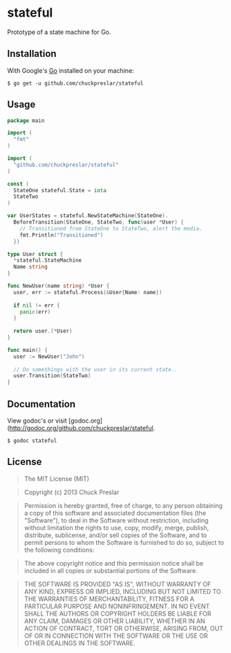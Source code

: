 # stateful

Prototype of a state machine for Go.


## Installation

With Google's [Go](http://www.golang.org) installed on your machine:

    $ go get -u github.com/chuckpreslar/stateful

## Usage


```go
package main

import (
  "fmt"
)

import (
  "github.com/chuckpreslar/stateful"
)

const (
  StateOne stateful.State = iota
  StateTwo
)

var UserStates = stateful.NewStateMachine(StateOne).
  BeforeTransition(StateOne, StateTwo, func(user *User) {
    // Transitioned from StateOne to StateTwo, alert the media.
    fmt.Println("Transitioned")
  })

type User struct {
  *stateful.StateMachine
  Name string
}

func NewUser(name string) *User {
  user, err := stateful.Process(&User{Name: name})
  
  if nil != err {
    panic(err)
  }
  
  return user.(*User)
}

func main() {
  user := NewUser("John")
  
  // Do somethings with the user in its current state..
  user.Transition(StateTwo)
}

```

## Documentation

View godoc's or visit [godoc.org](http://godoc.org/github.com/chuckpreslar/stateful.

    $ godoc stateful
    
## License

> The MIT License (MIT)

> Copyright (c) 2013 Chuck Preslar

> Permission is hereby granted, free of charge, to any person obtaining a copy
> of this software and associated documentation files (the "Software"), to deal
> in the Software without restriction, including without limitation the rights
> to use, copy, modify, merge, publish, distribute, sublicense, and/or sell
> copies of the Software, and to permit persons to whom the Software is
> furnished to do so, subject to the following conditions:

> The above copyright notice and this permission notice shall be included in
> all copies or substantial portions of the Software.

> THE SOFTWARE IS PROVIDED "AS IS", WITHOUT WARRANTY OF ANY KIND, EXPRESS OR
> IMPLIED, INCLUDING BUT NOT LIMITED TO THE WARRANTIES OF MERCHANTABILITY,
> FITNESS FOR A PARTICULAR PURPOSE AND NONINFRINGEMENT. IN NO EVENT SHALL THE
> AUTHORS OR COPYRIGHT HOLDERS BE LIABLE FOR ANY CLAIM, DAMAGES OR OTHER
> LIABILITY, WHETHER IN AN ACTION OF CONTRACT, TORT OR OTHERWISE, ARISING FROM,
> OUT OF OR IN CONNECTION WITH THE SOFTWARE OR THE USE OR OTHER DEALINGS IN
> THE SOFTWARE.
